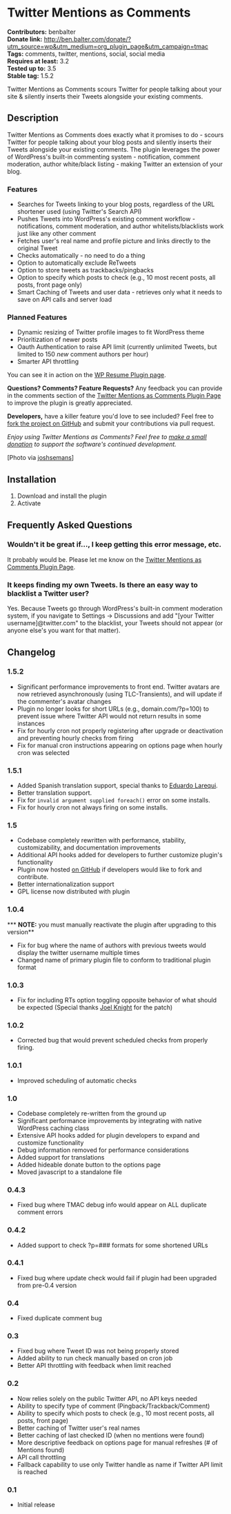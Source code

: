 # Twitter Mentions as Comments #
**Contributors:** benbalter  
**Donate link:** http://ben.balter.com/donate/?utm_source=wp&utm_medium=org_plugin_page&utm_campaign=tmac  
**Tags:** comments, twitter, mentions, social, social media  
**Requires at least:** 3.2  
**Tested up to:** 3.5  
**Stable tag:** 1.5.2

Twitter Mentions as Comments scours Twitter for people talking about your site & silently inserts their Tweets alongside your existing comments.

## Description ##

Twitter Mentions as Comments does exactly what it promises to do - scours Twitter for people talking about your blog posts and silently inserts their Tweets alongside your existing comments. The plugin leverages the power of WordPress's built-in commenting system - notification, comment moderation, author white/black listing - making Twitter an extension of your blog.

### Features ###
* Searches for Tweets linking to your blog posts, regardless of the URL shortener used (using Twitter's Search API)
* Pushes Tweets into WordPress's existing comment workflow - notifications, comment moderation, and author whitelists/blacklists work just like any other comment
* Fetches user's real name and profile picture and links directly to the original Tweet
* Checks automatically - no need to do a thing
* Option to automatically exclude ReTweets
* Option to store tweets as trackbacks/pingbacks
* Option to specify which posts to check (e.g., 10 most recent posts, all posts, front page only)
* Smart Caching of Tweets and user data - retrieves only what it needs to save on API calls and server load

### Planned Features ###
* Dynamic resizing of Twitter profile images to fit WordPress theme
* Prioritization of newer posts
* Oauth Authentication to raise API limit (currently unlimited Tweets, but limited to 150 *new* comment authors per hour)
* Smarter API throttling

You can see it in action on the [WP Resume Plugin page](http://ben.balter.com/2010/09/12/wordpress-resume-plugin/#comment-168).

**Questions? Comments? Feature Requests?** Any feedback you can provide in the comments section of the [Twitter Mentions as Comments Plugin Page](http://ben.balter.com/2010/11/29/twitter-mentions-as-comments/) to improve the plugin is greatly appreciated.

**Developers,** have a killer feature you'd love to see included? Feel free to [fork the project on GitHub](https://github.com/benbalter/Twitter-Mentions-as-Comments/) and submit your contributions via pull request.

*Enjoy using Twitter Mentions as Comments? Feel free to [make a small donation](http://ben.balter.com/donate/) to support the software's continued development.*

[Photo via [joshsemans](http://www.flickr.com/photos/joshsemans/3414271359/)]

## Installation ##

1. Download and install the plugin
2. Activate

## Frequently Asked Questions ##

### Wouldn't it be great if..., I keep getting this error message, etc. ###

It probably would be. Please let me know on the [Twitter Mentions as Comments Plugin Page](http://ben.balter.com/2010/11/29/twitter-mentions-as-comments/).
 
### It keeps finding my own Tweets. Is there an easy way to blacklist a Twitter user? ###

Yes. Because Tweets go through WordPress's built-in comment moderation system, if you navigate to Settings -> Discussions and add "[your Twitter username]@twitter.com" to the blacklist, your Tweets should not appear (or anyone else's you want for that matter).

## Changelog ##

### 1.5.2 ###
* Significant performance improvements to front end. Twitter avatars are now retrieved asynchronously (using TLC-Transients), and will update if the commenter's avatar changes
* Plugin no longer looks for short URLs (e.g., domain.com/?p=100) to prevent issue where Twitter API would not return results in some instances
* Fix for hourly cron not properly registering after upgrade or deactivation and preventing hourly checks from firing
* Fix for manual cron instructions appearing on options page when hourly cron was selected

### 1.5.1 ###
* Added Spanish translation support, special thanks to [Eduardo Larequi](http://www.labitacoradeltigre.com/).
* Better translation support.
* Fix for `invalid argument supplied foreach()` error on some installs.
* Fix for hourly cron not always firing on some installs.

### 1.5 ###
* Codebase completely rewritten with performance, stability, customizability, and documentation improvements
* Additional API hooks added for developers to further customize plugin's functionality
* Plugin now hosted [on GitHub](https://github.com/benbalter/Twitter-Mentions-as-Comments/) if developers would like to fork and contribute.
* Better internationalization support
* GPL license now distributed with plugin

### 1.0.4 ###
*** **NOTE:** you must manually reactivate the plugin after upgrading to this version**  
* Fix for bug where the name of authors with previous tweets would display the twitter username multiple times
* Changed name of primary plugin file to conform to traditional plugin format

### 1.0.3 ###
* Fix for including RTs option toggling opposite behavior of what should be expected (Special thanks [Joel Knight](http://www.packetmischief.ca/) for the patch)

### 1.0.2 ###
* Corrected bug that would prevent scheduled checks from properly firing.

### 1.0.1 ###
* Improved scheduling of automatic checks

### 1.0 ###
* Codebase completely re-written from the ground up
* Significant performance improvements by integrating with native WordPress caching class
* Extensive API hooks added for plugin developers to expand and customize functionality
* Debug information removed for performance considerations
* Added support for translations
* Added hideable donate button to the options page
* Moved javascript to a standalone file

### 0.4.3 ###
* Fixed bug where TMAC debug info would appear on ALL duplicate comment errors

### 0.4.2 ###
* Added support to check ?p=### formats for some shortened URLs

### 0.4.1 ###
* Fixed bug where update check would fail if plugin had been upgraded from pre-0.4 version

### 0.4 ###
* Fixed duplicate comment bug

### 0.3 ###
* Fixed bug where Tweet ID was not being properly stored
* Added ability to run check manually based on cron job
* Better API throttling with feedback when limit reached

### 0.2 ###
* Now relies solely on the public Twitter API, no API keys needed
* Ability to specify type of comment (Pingback/Trackback/Comment)
* Ability to specify which posts to check (e.g., 10 most recent posts, all posts, front page)
* Better caching of Twitter user's real names
* Better caching of last checked ID (when no mentions were found)
* More descriptive feedback on options page for manual refreshes (# of Mentions found)
* API call throttling
* Fallback capability to use only Twitter handle as name if Twitter API limit is reached

### 0.1 ###
* Initial release